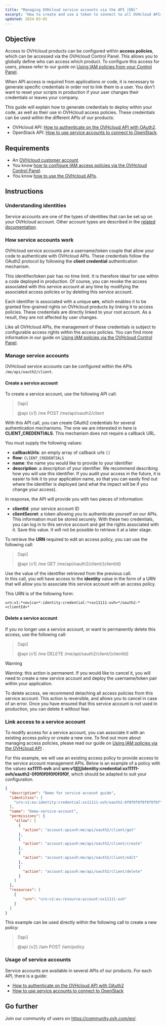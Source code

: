 ```yaml
---
title: "Managing OVHcloud service accounts via the API (EN)"
excerpt: "How to create and use a token to connect to all OVHcloud APIs"
updated: 2024-03-05
---
```


## Objective

Access to OVHcloud products can be configured within **access policies**, which can be accessed via the OVHcloud Control Panel. This allows you to globally define who can access which product. To configure this access for users, please refer to our guide on [Using IAM policies from your Control Panel](iam-policy-ui1.).

When API access is required from applications or code, it is necessary to generate specific credentials in order not to link them to a user. You don't want to reset your scripts in production if your user changes their credentials or leaves your company.

This guide will explain how to generate credentials to deploy within your code, as well as their use in OVHcloud access policies.
These credentials can be used within the different APIs of our products:

- OVHcloud API: [How to authenticate on the OVHcloud API with OAuth2](authenticate-api-with-service-account1.).
- OpenStack API: [How to use service accounts to connect to OpenStack](authenticate-api-openstack-with-service-account1.).

## Requirements

- An [OVHcloud customer account](ovhcloud-account-creation1.).
- You know [how to configure IAM access policies via the OVHcloud Control Panel](iam-policy-ui1.).
- You know [how to use the OVHcloud APIs](first-steps1.).

## Instructions

### Understanding identities

Service accounts are one of the types of identities that can be set up on your OVHcloud account. Other account types are described in the [related documentation](identities-management1.).

### How service accounts work

OVHcloud service accounts are a username/token couple that allow your code to authenticate with OVHcloud APIs. These credentials follow the OAuth2 protocol by following the **client credential** authentication mechanism.

This identifier/token pair has no time limit. It is therefore ideal for use within a code deployed in production. Of course, you can revoke the access associated with this service account at any time by modifying the associated access policies or by deleting this service account.

Each identifier is associated with a unique **urn**, which enables it to be granted fine-grained rights on OVHcloud products by linking it to access policies. These credentials are directly linked to your root account. As a result, they are not affected by user changes.

Like all OVHcloud APIs, the management of these credentials is subject to configurable access rights within the access policies. You can find more information in our guide on [Using IAM policies via the OVHcloud Control Panel](iam-policy-ui1.).

### Manage service accounts

OVHcloud service accounts can be configured within the APIs `/me/api/oauth2/client`.

#### Create a service account

To create a service account, use the following API call:

> [!api]
>
> @api {v1} /me POST /me/api/oauth2/client
>

With this API call, you can create OAuth2 credentials for several authentication mechanisms. The one we are interested in here is **CLIENT_CREDENTIALS**. This mechanism does not require a callback URL.

You must supply the following values:

- **callbackUrls**: an empty array of callback urls `[]`
- **flow**: `CLIENT_CREDENTIALS`
- **name**: the name you would like to provide to your identifier
- **description**: a description of your identifier. We recommend describing how you will use this identifier. If you audit your access in the future, it is easier to link it to your application name, so that you can easily find out where the identifier is deployed (and what the impact will be if you change your access).

In response, the API will provide you with two pieces of information:

- **clientId**: your service account ID
- **clientSecret**: a token allowing you to authenticate yourself on our APIs. This information must be stored securely. With these two credentials, you can log in to this service account and get the rights associated with it. Save this value. It will not be possible to retrieve it at a later stage.

To retrieve the **URN** required to edit an access policy, you can use the following call:

> [!api]
>
> @api {v1} /me GET /me/api/oauth2/client/{clientId}
>

Use the value of the identifier retrieved from the previous call.<br>
In this call, you will have access to the **identity** value in the form of a URN that will allow you to associate this service account with an access policy.

This URN is of the following form:

`urn:v1:*<eu|ca>*:identity:credential:*<xx11111-ovh>*/oauth2-*<clientId>*`

#### Delete a service account

If you no longer use a service account, or want to permanently delete this access, use the following call:

> [!api]
>
> @api {v1} /me DELETE /me/api/oauth2/client/{clientId}
>

> [!warning]
>
> Warning: this action is permanent. If you would like to cancel it, you will need to create a new service account and deploy the username/token pair within your application.
>
> To delete access, we recommend detaching all access policies from this service account. This action is reversible, and allows you to cancel in case of an error. Once you have ensured that this service account is not used in production, you can delete it without fear.
>

### Link access to a service account

To modify access for a service account, you can associate it with an existing access policy or create a new one. To find out more about managing access policies, please read our guide on [Using IAM policies via the OVHcloud API](iam-policies-api1.) .

For this example, we will use an existing access policy to provide access to the service account management APIs. Below is an example of a policy with the values **xx11111-ovh** and **urn:v1:eu:identity:credential:xx11111-ovh/oauth2-0f0f0f0f0f0f0f0f**, which should be adapted to suit your configuration.

```json
{
  "description": "Demo for service account guide",
  "identities": [
    "urn:v1:eu:identity:credential:xx11111-ovh/oauth2-0f0f0f0f0f0f0f0f"
  ],
  "name": "Demo-service-account",
  "permissions": {
    "allow": [
      {
        "action": "account:apiovh:me/api/oauth2/client/get"
      },
      {
        "action": "account:apiovh:me/api/oauth2/client/create"
      },
      {
        "action": "account:apiovh:me/api/oauth2/client/edit"
      },
      {
        "action": "account:apiovh:me/api/oauth2/client/delete"
      }
    ]
  },
  "resources": [
    {
        "urn": "urn:v1:eu:resource:account:xx11111-ovh"
    }
  ]
}
```

This example can be used directly within the following call to create a new policy:

> [!api]
>
> @api {v2} /iam POST /iam/policy
>

### Usage of service accounts

Service accounts are available in several APIs of our products. For each API, there is a guide:

- [How to authenticate on the OVHcloud API with OAuth2](authenticate-api-with-service-account1.)
- [How to use service accounts to connect to OpenStack](authenticate-api-openstack-with-service-account1.)

## Go further

Join our community of users on <https://community.ovh.com/en/>.
